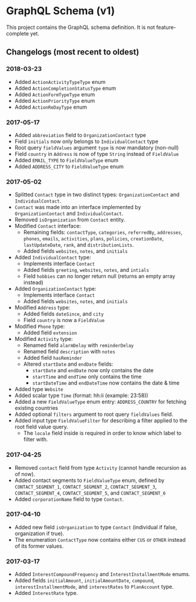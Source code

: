 # GraphQL Schema (v1)

This project contains the GraphQL schema definition. It is not feature-complete yet.


## Changelogs (most recent to oldest)

### 2018-03-23

* Added `ActionActivityTypeType` enum
* Added `ActionCompletionStatusType` enum
* Added `ActionFormTypeType` enum
* Added `ActionPriorityType` enum
* Added `ActionReDayType` enum

### 2017-05-17

* Added `abbreviation` field to `OrganizationContact` type
* Field `initials` now only belongs to `IndividualContact` type
* Root query `fieldValues` argument `type` is now mandatory (non-null)
* Field `country` in `Address` is now of type `String` instead of `FieldValue`
* Added `EMAIL_TYPE` to `FieldValueType` enum
* Added `ADDRESS_CITY` to `FieldValueType` enum


### 2017-05-02

* Splitted `Contact` type in two distinct types: `OrganizationContact` and `IndividualContact`.
* `Contact` was made into an interface implemented by `OrganizationContact` and `IndividualContact`.
* Removed `isOrganization` from `Contact` entity.
* Modified `Contact` interface:
	- Remaining fields: `contactType`, `categories`, `referredBy`, `addresses`, `phones`, `emails`, `activities`, `plans`, `policies`, `creationDate`, `lastUpdateDate`, `rank`, and `distributionLists`.
	- Added fields `websites`, `notes`, and `initials`
* Added `IndividualContact` type:
	- Implements interface `Contact`
	- Added fields `greeting`, `websites`, `notes`, and `intials`
	- Field `hobbies` can no longer return null (returns an empty array instead)
* Added `OrganizationContact` type:
	- Implements interface `Contact`
	- Added fields `websites`, `notes`, and `initials`
* Modified `Address` type:
	- Added fields `dateSince`, and `city`
	- Field `country` is now a `FieldValue`
* Modified `Phone` type:
	- Added field `extension`
* Modified `Activity` type:
	- Renamed field `alarmDelay` with `reminderDelay`
	- Renamed field `description` with `notes`
	- Added field `hasReminder`
	- Altered `startDate` and `endDate` fields:
		- `startDate` and `endDate` now only contains the date
		- `startTime` and `endTime` only contains the time
		- `startDateTime` and `endDateTime` now contains the date & time
* Added type `Website`
* Added scalar type `Time` (format: hh:ii (example: 23:58))
* Added a new `FieldValueType` enum entry: `ADDRESS_COUNTRY` for fetching existing countries
* Added optional `filters` argument to root query `fieldValues` field. 
* Added input type `FieldValueFilter` for describing a filter applied to the root field value query.
	- The `locale` field inside is required in order to know which label to filter with.


### 2017-04-25

* Removed `contact` field from type `Activity` (cannot handle recursion as of now).
* Added contact segments to `FieldValueType` enum, defined by `CONTACT_SEGMENT_1`, `CONTACT_SEGMENT_2`, `CONTACT_SEGMENT_3`, `CONTACT_SEGMENT_4`, `CONTACT_SEGMENT_5`, and `CONTACT_SEGMENT_6`
* Added `corporationName` field to type `Contact`.

### 2017-04-10

* Added new field `isOrganization` to type `Contact` (individual if false, organization if true).
* The enumeration `ContactType` now contains either `CUS` or `OTHER` instead of its former values.

### 2017-03-17

* Added `InterestCompoundFrequency` and `InterestInstallmentMode` enums.
* Added fields `initialAmount`, `initialAmountDate`, `compound`, `interestInstallmentMode`, and `interestRates` to `PlanAccount` type.
* Added `InterestRate` type.


